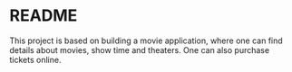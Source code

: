 # README #
This project is based on building a movie application, where one can find
details about movies, show time and theaters. One can also purchase tickets online.

